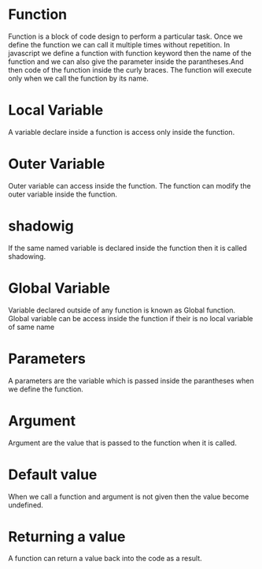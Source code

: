 # Function
Function is a block of code design to perform a particular task.
Once we define the function we can call it multiple times without repetition.
In javascript we define a function with function keyword then the name of the function and we can also give the parameter inside the parantheses.And then code of the function inside the curly braces.
The function will execute only  when we call the function by its name.

# Local Variable
A variable declare inside a function is access only inside the function.

# Outer Variable
Outer variable can access  inside the function.
The function can modify the outer variable inside the function.

# shadowig
If the same named variable is declared inside the function then it is called shadowing.

# Global Variable
Variable declared outside of  any  function  is known as Global function.
Global variable can be access inside the function if their is no local variable of same name

# Parameters
A parameters are the variable which is passed inside the parantheses when we define the function.

# Argument
Argument are the value that  is passed to the function when it is called.

# Default value
When we call a function and argument is not given then the value become undefined.

# Returning a value
A function can return a value back into the code as a result.
